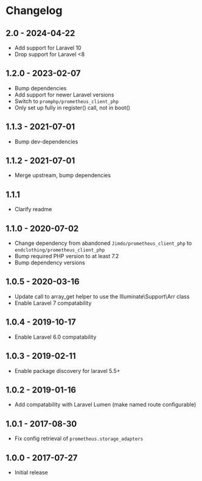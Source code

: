 # Changelog

## 2.0 - 2024-04-22

* Add support for Laravel 10
* Drop support for Laravel <8

## 1.2.0 - 2023-02-07

* Bump dependencies
* Add support for newer Laravel versions
* Switch to `promphp/prometheus_client_php`
* Only set up fully in register() call, not in boot()

## 1.1.3 - 2021-07-01

* Bump dev-dependencies

## 1.1.2 - 2021-07-01

* Merge upstream, bump dependencies

## 1.1.1

* Clarify readme

## 1.1.0 - 2020-07-02

* Change dependency from abandoned `Jimdo/prometheus_client_php` to `endclothing/prometheus_client_php`
* Bump required PHP version to at least 7.2
* Bump dependency versions

## 1.0.5 - 2020-03-16

* Update call to array_get helper to use the Illuminate\Support\Arr class
* Enable Laravel 7 compatability

## 1.0.4 - 2019-10-17

* Enable Laravel 6.0 compatability

## 1.0.3 - 2019-02-11

* Enable package discovery for laravel 5.5+ 

## 1.0.2 - 2019-01-16

* Add compatability with Laravel Lumen (make named route configurable)

## 1.0.1 - 2017-08-30

* Fix config retrieval of `prometheus.storage_adapters`

## 1.0.0 - 2017-07-27

* Initial release
